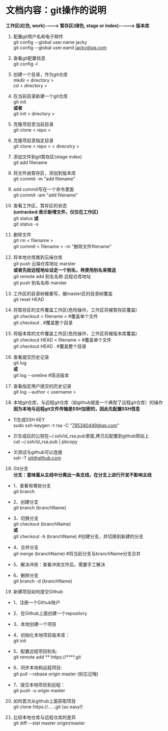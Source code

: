 # 文档内容：git操作的说明

**工作区(红色, work)----> 暂存区(绿色, stage or index)----->  版本库**

1. 配置git用户名和电子邮件  
git config --global user.name jacky  
git config --global user.eamil jacky@qq.com

2. 查看git配置信息  
git config -l

3. 创建一个目录，作为git仓库  
mkdir < directory >   
cd < directory > 

4. 在当前目录新建一个git仓库  
git init  
**或者**  
git init < directory >  

5. 克隆项目至当前目录  
git clone < repo >

6. 克隆项目至指定目录  
git clone < repo >  < direcotry >  

7. 添加文件到git暂存区(stage index)  
git add filename

8. 将文件由暂存区，添加到版本库  
git commit -m "add filename"


9. add commit写在一个命令里面  
git commit -am "add filename"


10. 查看工作区，暂存区的状态  
**(untracked:表示新增文件，仅仅在工作区)**  
git status
**或**  
git status -s


11. 删除文件  
git rm < filename >  
git commit < filename > -m "删除文件filename"


12. 将本地仓库推到云端仓库  
git push 云端仓库地址 marster  
**或者先给远程地址设定一个别名，再使用别名来推送**  
git remote add 别名名称   远程仓库地址  
git push 别名名称 marster  


12. 工作区的目录树被重写，被master区的目录树覆盖  
git reset HEAD  

13. 将暂存区的文件覆盖工作区(危险操作，工作区将被暂存区覆盖)  
git checkout < filename >     #覆盖单个文件  
git checkout .              #覆盖整个目录  


14. 将版本库的文件覆盖工作区(危险操作，工作区将被版本库覆盖)  
git checkout HEAD < filename >      #覆盖单个文件  
git checkout HEAD .             #覆盖整个目录  


15. 查看提交历史记录   
git log   
**或**  
git log --oneline           #简洁版本


16. 查看指定用户提交的历史记录  
git log --author < username >

17. 本地git仓库，与远程git仓库（如github就是一个典型了远程git仓库）的操作  
**因为本地与远程git文件传输是SSH加密的，因此先配置SSH信息**  
* 1)生成SSH KEY  
sudo ssh-keygen -t rsa -C "785340449@qq.com"


* 2)生成后的公钥在~/.ssh/id_rsa.pub里面,拷贝后配置到github网站上  
cat ~/.ssh/id_rsa.pub | pbcopy

* 3)测试与github可以连接  
ssh -T git@github.com



18. Git分支  
**分支：意味着从主线中分离出一条支线，在分支上进行开发不影响主线**  
* 1、查看有哪些分支  
git branch

* 2、创建分支  
git branch (branchName)

* 3、切换分支  
git checkout (branchName)  
**或**  
git checkout -b (branchName)   #创建分支，并切换到新建的分支

* 4、合并分支  
git merge (branchName)          #将当前分支与branchName分支合并

* 5、解决冲突：查看冲突文件后，需要手工解决

* 6、删除分支  
git branch -d (branchName)




19. 新建项目如何提交Github  
* 1、注册一个Github账户

* 2、在Github上面创建一个repository

* 3、本地创建一个项目

* 4、初始化本地项目版本库：  
git init

* 5、配置远程项目别名:   
git remote add **   https://****.git

* 6、同步本地和远程项目:   
git pull --rebase origin master     (别忘记哦)

* 7、提交本地项目到远程：  
git push -u origin master


20. 如何首次从github上面获取项目  
git clone https://......git      (so easy!)


21. 比较本地仓库与远程仓库的差异  
git diff --stat master origin/master  
